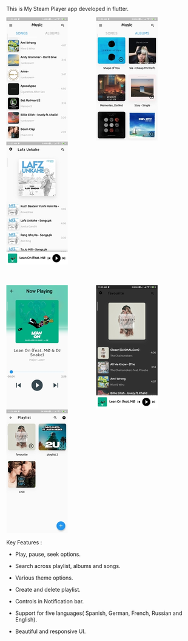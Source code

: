 This is My Steam Player app developed in flutter.

![screenshot](img/1.jpg) &nbsp; &nbsp; &nbsp; &nbsp; &nbsp; &nbsp; &nbsp; &nbsp; &nbsp; ![screenshot](img/2.jpg) &nbsp; &nbsp; &nbsp; &nbsp; &nbsp; &nbsp; &nbsp; &nbsp; &nbsp; ![screenshot](img/6.jpg)
<br/>
<br/>
<br/>
<br/>
![screenshot](img/3.jpg) &nbsp; &nbsp; &nbsp; &nbsp; &nbsp; &nbsp; &nbsp; &nbsp; &nbsp; ![screenshot](img/4.jpg) &nbsp; &nbsp; &nbsp; &nbsp; &nbsp; &nbsp; &nbsp; &nbsp; &nbsp; ![screenshot](img/5.jpg)

Key Features :

* Play, pause, seek options.

* Search across playlist, albums and songs.

* Various theme options.

* Create and delete playlist.

* Controls in Notification bar.

* Support for five languages( Spanish, German, French, Russian and English).

* Beautiful and responsive UI.
